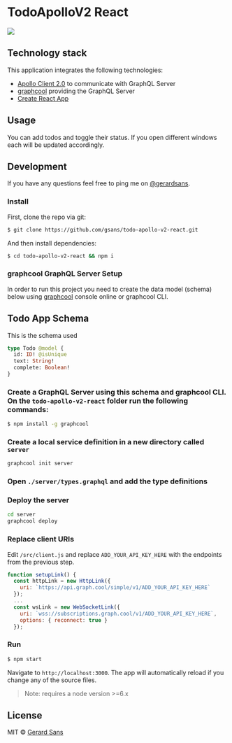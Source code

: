 # TodoApolloV2 React

<img src="https://image.ibb.co/dty5x6/ezgif_com_video_to_gif_53.gif">

## Technology stack

This application integrates the following technologies:
- [Apollo Client 2.0](http://dev.apollodata.com) to communicate with GraphQL Server
- [graphcool](http://graph.cool) providing the GraphQL Server
- [Create React App](https://github.com/facebookincubator/create-react-app)

## Usage

You can add todos and toggle their status. If you open different windows each will be updated accordingly.

## Development

If you have any questions feel free to ping me on [@gerardsans](http://twitter.com/gerardsans).

### Install

First, clone the repo via git:

```bash
$ git clone https://github.com/gsans/todo-apollo-v2-react.git
```

And then install dependencies:

```bash
$ cd todo-apollo-v2-react && npm i
```

### graphcool GraphQL Server Setup

In order to run this project you need to create the data model (schema) below using [graphcool](http://graph.cool) console online or graphcool CLI. 

## Todo App Schema

This is the schema used

```graphql
type Todo @model {
  id: ID! @isUnique
  text: String!
  complete: Boolean!
}
```

### Create a GraphQL Server using this schema and graphcool CLI. On the `todo-apollo-v2-react` folder run the following commands:

```bash
$ npm install -g graphcool
```

### Create a local service definition in a new directory called `server`
```bash
graphcool init server
```
### Open `./server/types.graphql` and add the type definitions
### Deploy the server
```bash
cd server
graphcool deploy
```

### Replace client URIs 

Edit `/src/client.js` and replace `ADD_YOUR_API_KEY_HERE` with the endpoints from the previous step.

```javascript
function setupLink() {
  const httpLink = new HttpLink({
    uri: `https://api.graph.cool/simple/v1/ADD_YOUR_API_KEY_HERE`
  });
  ...
  const wsLink = new WebSocketLink({
    uri: `wss://subscriptions.graph.cool/v1/ADD_YOUR_API_KEY_HERE`,
    options: { reconnect: true }
  });
```

### Run
```bash
$ npm start
```

Navigate to `http://localhost:3000`. The app will automatically reload if you change any of the source files.

> Note: requires a node version >=6.x

## License
MIT © [Gerard Sans](https://github.com/gsans)
